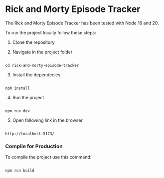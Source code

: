 
# Rick and Morty Episode Tracker

  

The Rick and Morty Episode Tracker has been tested with Node 16 and 20.

  

To run the project locally follow these steps:

  

1) Clone the repository

  

2) Navigate in the project folder

  

```

cd rick-and-morty-episode-tracker

```

3) Install the dependecies

```

npm install

```

4) Run the project

```

npm run dev

```

5) Open following link in the browser

```

http://localhost:5173/

```

### Compile for Production

  

To compile the project use this command:

  

```

npm run build

```